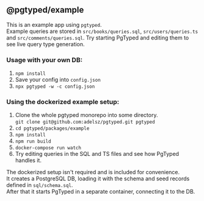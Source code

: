 ## @pgtyped/example

This is an example app using `pgtyped`.  
Example queries are stored in `src/books/queries.sql`, `src/users/queries.ts` and `src/comments/queries.sql`.
Try starting PgTyped and editing them to see live query type generation.

### Usage with your own DB:
1. `npm install`
2. Save your config into `config.json`
2. `npx pgtyped -w -c config.json`

### Using the dockerized example setup:
1. Clone the whole pgtyped monorepo into some directory.  
`git clone git@github.com:adelsz/pgtyped.git pgtyped`
2. `cd pgtyped/packages/example`
3. `npm install`
4. `npm run build`
5. `docker-compose run watch`
6. Try editing queries in the SQL and TS files and see how PgTyped handles it.

The dockerized setup isn't required and is included for convenience.  
It creates a PostgreSQL DB, loading it with the schema and seed records defined in `sql/schema.sql`.  
After that it starts PgTyped in a separate container, connecting it to the DB.

